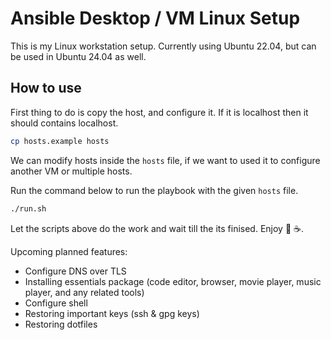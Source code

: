 # Ansible Desktop / VM Linux Setup

This is my Linux workstation setup. Currently using Ubuntu 22.04, but can be used in Ubuntu 24.04 as well. 

## How to use
First thing to do is copy the host, and configure it. If it is localhost then it should contains localhost. 
```sh
cp hosts.example hosts
```

We can modify hosts inside the `hosts` file, if we want to used it to configure another VM or multiple hosts. 

Run the command below to run the playbook with the given `hosts` file. 
```sh
./run.sh
```

Let the scripts above do the work and wait till the its finised. Enjoy 🍜 ☕.

Upcoming planned features:
- Configure DNS over TLS
- Installing essentials package (code editor, browser, movie player, music player, and any related tools)
- Configure shell
- Restoring important keys (ssh & gpg keys)
- Restoring dotfiles

